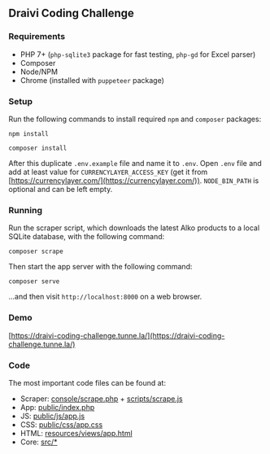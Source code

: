 ## Draivi Coding Challenge

### Requirements

- PHP 7+ (`php-sqlite3` package for fast testing, `php-gd` for Excel parser)
- Composer
- Node/NPM
- Chrome (installed with `puppeteer` package)

### Setup

Run the following commands to install required `npm` and `composer` packages:

```
npm install
```

```
composer install
```

After this duplicate `.env.example` file and name it to `.env`. Open `.env` file and add at least value for `CURRENCYLAYER_ACCESS_KEY` (get it from [https://currencylayer.com/](https://currencylayer.com/)). `NODE_BIN_PATH` is optional and can be left empty.

### Running

Run the scraper script, which downloads the latest Alko 
products to a local SQLite database, with the following command:

```
composer scrape
```

Then start the app server with the following command:

```
composer serve
```

...and then visit `http://localhost:8000` on a web browser.

### Demo

[https://draivi-coding-challenge.tunne.la/](https://draivi-coding-challenge.tunne.la/)

### Code

The most important code files can be found at:

- Scraper: [console/scrape.php](https://github.com/tunnela/draivi-coding-challenge/blob/master/console/scrape.php) + [scripts/scrape.js](https://github.com/tunnela/draivi-coding-challenge/blob/master/scripts/scrape.js)
- App: [public/index.php](https://github.com/tunnela/draivi-coding-challenge/blob/master/public/index.php)
- JS: [public/js/app.js](https://github.com/tunnela/draivi-coding-challenge/blob/master/public/js/app.js)
- CSS: [public/css/app.css](https://github.com/tunnela/draivi-coding-challenge/blob/master/public/css/app.css)
- HTML: [resources/views/app.html](https://github.com/tunnela/draivi-coding-challenge/blob/master/resources/views/app.html)
- Core: [src/*](https://github.com/tunnela/draivi-coding-challenge/blob/master/src)

